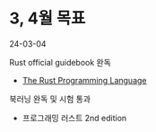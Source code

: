 # 3, 4월 목표
 
24-03-04
 
Rust official guidebook 완독
 
- [The Rust Programming Language](https://doc.rust-kr.org/)
 
북러닝 완독 및 시험 통과
 
- 프로그래밍 러스트 2nd edition